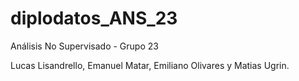 # diplodatos_ANS_23
Análisis No Supervisado - Grupo 23

Lucas Lisandrello, Emanuel Matar, Emiliano Olivares y Matias Ugrin.
